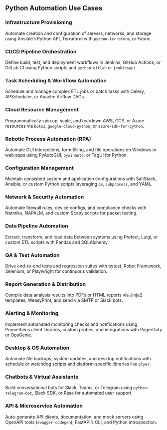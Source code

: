 ## Python Automation Use Cases

### Infrastructure Provisioning
Automate creation and configuration of servers, networks, and storage using Ansible’s Python API, Terraform with `python-terraform`, or Fabric.

### CI/CD Pipeline Orchestration
Define build, test, and deployment workflows in Jenkins, GitHub Actions, or GitLab CI using Python scripts and `python-gitlab` or `jenkinsapi`.

### Task Scheduling & Workflow Automation
Schedule and manage complex ETL jobs or batch tasks with Celery, APScheduler, or Apache Airflow DAGs.

### Cloud Resource Management
Programmatically spin up, scale, and teardown AWS, GCP, or Azure resources via `boto3`, `google-cloud-python`, or `azure-sdk-for-python`.

### Robotic Process Automation (RPA)
Automate GUI interactions, form filling, and file operations on Windows or web apps using PyAutoGUI, `pywinauto`, or TagUI for Python.

### Configuration Management
Maintain consistent system and application configurations with SaltStack, Ansible, or custom Python scripts leveraging `os`, `subprocess`, and YAML.

### Network & Security Automation
Automate firewall rules, device configs, and compliance checks with Netmiko, NAPALM, and custom Scapy scripts for packet testing.

### Data Pipeline Automation
Extract, transform, and load data between systems using Prefect, Luigi, or custom ETL scripts with Pandas and SQLAlchemy.

### QA & Test Automation
Drive end-to-end tests and regression suites with pytest, Robot Framework, Selenium, or Playwright for continuous validation.

### Report Generation & Distribution
Compile data analysis results into PDFs or HTML reports via Jinja2 templates, WeasyPrint, and send via SMTP or Slack bots.

### Alerting & Monitoring
Implement automated monitoring checks and notifications using Prometheus client libraries, custom probes, and integrations with PagerDuty or OpsGenie.

### Desktop & OS Automation
Automate file backups, system updates, and desktop notifications with schedule or watchdog scripts and platform‐specific libraries like `plyer`.

### Chatbots & Virtual Assistants
Build conversational bots for Slack, Teams, or Telegram using `python-telegram-bot`, Slack SDK, or Rasa for automated user support.

### API & Microservice Automation
Auto-generate API clients, documentation, and mock servers using OpenAPI tools (`swagger-codegen`), FastAPI’s CLI, and Python introspection.
